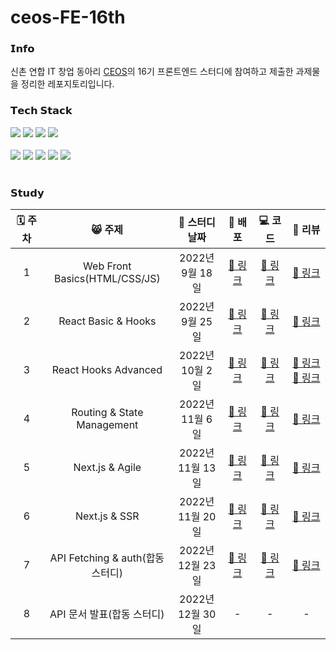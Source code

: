 # ceos-FE-16th

<h3>𝗜𝗻𝗳𝗼</h3>

신촌 연합 IT 창업 동아리 [CEOS](https://www.ceos.or.kr/)의 16기 프론트엔드 스터디에 참여하고 제출한 과제물을 정리한 레포지토리입니다.

<h3>𝗧𝗲𝗰𝗵 𝗦𝘁𝗮𝗰𝗸</h3>

<div>
<img src="https://img.shields.io/badge/HTML5-E34F26?style=flat-square&logo=HTML5&logoColor=white"/>
<img src="https://img.shields.io/badge/CSS3-1572B6?style=flat-square&logo=CSS3&logoColor=white"/>
<img src="https://img.shields.io/badge/JavaScript-F7DF1E?style=flat-square&logo=JavaScript&logoColor=white"/>
<img src="https://img.shields.io/badge/TypeScript-3178C6?style=flat-square&logo=TypeScript&logoColor=white"/>
</div>
<br>
<div>
<img src="https://img.shields.io/badge/React-61DAFB?style=flat-square&logo=React&logoColor=white"/>
<img src="https://img.shields.io/badge/Next.js-000000?style=flat-square&logo=Next.js&logoColor=white"/>
<img src="https://img.shields.io/badge/React Query-FF4154?style=flat-square&logo=reactquery&logoColor=white"/>
<img src="https://img.shields.io/badge/Recoil-121212?style=flat-square&logo=react&logoColor=white"/>
<img src="https://img.shields.io/badge/Context API-121212?style=flat-square&logo=react&logoColor=white"/>
</div>
<br>

<h3>𝗦𝘁𝘂𝗱𝘆</h3>

| 🗓️ 주차 | 😸 주제 | 📖 스터디 날짜 | 🔗 배포 | 💻 코드 | 💬 리뷰 |
|:--:|:-------:|:-----:|:-:|:-:|:-:|
| 1 | Web Front Basics(HTML/CSS/JS) | 2022년 9월 18일 | [🔗 링크](https://vanilla-todo-16th-kongnayeon.vercel.app/) | [🔗 링크](https://github.com/kongnayeon/vanilla-todo-16th) | [🔗 링크](https://github.com/CEOS-Developers/vanilla-todo-16th/pull/8) |
| 2 | React Basic & Hooks | 2022년 9월 25일 | [🔗 링크](https://react-todo-16th-kongnayeon.vercel.app/) | [🔗 링크](https://github.com/kongnayeon/react-todo-16th) | [🔗 링크](https://github.com/CEOS-Developers/react-todo-16th/pull/9) |
| 3 | React Hooks Advanced | 2022년 10월 2일 | [🔗 링크](https://react-messenger-16th-kongnayeon.vercel.app/) | [🔗 링크](https://github.com/kongnayeon/react-messenger-16th) | [🔗 링크](https://github.com/CEOS-Developers/react-messenger-16th/pull/1) [🔗 링크](https://github.com/CEOS-Developers/react-messenger-16th/pull/12) |
| 4 | Routing & State Management | 2022년 11월 6일 | [🔗 링크](https://react-messenger2-16th-kongnayeon.vercel.app/) | [🔗 링크](https://github.com/kongnayeon/react-messenger-16th) | [🔗 링크](https://github.com/CEOS-Developers/react-messenger-16th/pull/15) |
| 5 | Next.js & Agile | 2022년 11월 13일 | [🔗 링크](https://next-netflix-16th-pre-folio-front.vercel.app/)| [🔗 링크](https://github.com/Pre-folio/next-netflix-16th) | [🔗 링크](https://github.com/CEOS-Developers/next-netflix-16th/pull/6) |
| 6 | Next.js & SSR | 2022년 11월 20일 | [🔗 링크](https://next-netflix-16th-pre-folio-front.vercel.app/) | [🔗 링크](https://github.com/Pre-folio/next-netflix-16th) | [🔗 링크](https://github.com/CEOS-Developers/next-netflix-16th/pull/16) |
| 7 | API Fetching & auth(합동 스터디) | 2022년 12월 23일 | [🔗 링크](https://next-netflix-16th-pre-folio-front.vercel.app/)  | [🔗 링크](https://github.com/Pre-folio/react-vote-16th) | [🔗 링크](https://github.com/CEOS-Developers/react-vote-16th/pull/4) |
| 8 | API 문서 발표(합동 스터디) | 2022년 12월 30일 | - | - | - |
